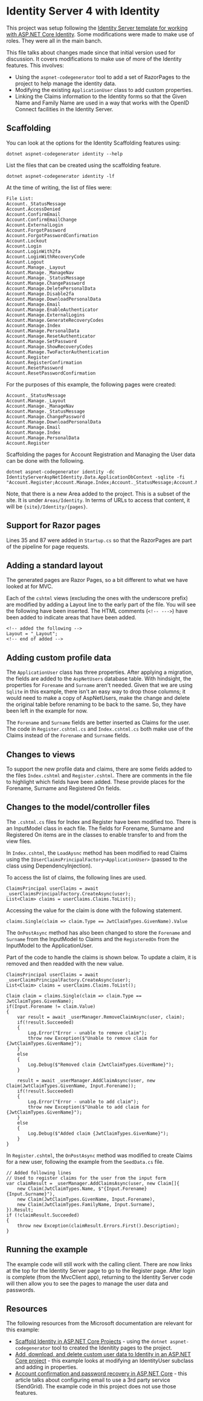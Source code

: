 # Identity Server 4 with Identity

This project was setup following the [Identity Server template for working with ASP.NET Core Identity](https://identityserver4.readthedocs.io/en/latest/quickstarts/6_aspnet_identity.html). Some modifications were made to make use of roles. They were all in the main banch. 

This file talks about changes made since that initial version used for discussion. It covers modifications to make use of more of the Identity features. This involves: 

* Using the `aspnet-codegenerator` tool to add a set of RazorPages to the project to help manage the identity data. 
* Modifying the existing `ApplicationUser` class to add custom properties. 
* Linking the Claims information to the Identity forms so that the Given Name and Family Name are used in a way that works with the OpenID Connect facilities in the Identity Server.

## Scaffolding

You can look at the options for the Identity Scaffolding features using:

```
dotnet aspnet-codegenerator identity --help
```

List the files that can be created using the scaffolding feature.

```
dotnet aspnet-codegenerator identity -lf
```

At the time of writing, the list of files were:

```
File List:
Account._StatusMessage
Account.AccessDenied
Account.ConfirmEmail
Account.ConfirmEmailChange
Account.ExternalLogin
Account.ForgotPassword
Account.ForgotPasswordConfirmation
Account.Lockout
Account.Login
Account.LoginWith2fa
Account.LoginWithRecoveryCode
Account.Logout
Account.Manage._Layout
Account.Manage._ManageNav
Account.Manage._StatusMessage
Account.Manage.ChangePassword
Account.Manage.DeletePersonalData
Account.Manage.Disable2fa
Account.Manage.DownloadPersonalData
Account.Manage.Email
Account.Manage.EnableAuthenticator
Account.Manage.ExternalLogins
Account.Manage.GenerateRecoveryCodes
Account.Manage.Index
Account.Manage.PersonalData
Account.Manage.ResetAuthenticator
Account.Manage.SetPassword
Account.Manage.ShowRecoveryCodes
Account.Manage.TwoFactorAuthentication
Account.Register
Account.RegisterConfirmation
Account.ResetPassword
Account.ResetPasswordConfirmation
```

For the purposes of this example, the following pages were created:

```
Account._StatusMessage
Account.Manage._Layout
Account.Manage._ManageNav
Account.Manage._StatusMessage
Account.Manage.ChangePassword
Account.Manage.DownloadPersonalData
Account.Manage.Email
Account.Manage.Index
Account.Manage.PersonalData
Account.Register
```

Scaffolding the pages for Account Registration and Managing the User data can be done with the following.

```
dotnet aspnet-codegenerator identity -dc IdentityServerAspNetIdentity.Data.ApplicationDbContext -sqlite -fi "Account.Register;Account.Manage.Index;Account._StatusMessage;Account.Manage._Layout;Account.Manage._ManageNav;Account.Manage._StatusMessage;Account.Manage.ChangePassword;Account.Manage.DownloadPersonalData;Account.Manage.Email;Account.Manage.PersonalData"
```

Note, that there is a new Area added to the project. This is a subset of the site. It is under `Areas/Identity`. In terms of URLs to access that content, it will be `{site}/Identity/{pages}`. 

## Support for Razor pages

Lines 35 and 87 were added in `Startup.cs` so that the RazorPages are part of the pipeline for page requests. 

## Adding a standard layout

The generated pages are Razor Pages, so a bit different to what we have looked at for MVC. 

Each of the `cshtml` views (excluding the ones with the underscore prefix) are modified by adding a Layout line to the early part of the file. You will see the following have been inserted. The HTML comments (`<!-- --->`) have been added to indicate areas that have been added. 

```
<!-- added the following -->
Layout = "_Layout";
<!-- end of added -->
```
## Adding custom profile data

The `ApplicationUser` class has three properties. After applying a migration, the fields are added to the `AspNetUsers` database table. With hindsight, the properties for `Forename` and `Surname` aren't needed. Given that we are using `Sqlite` in this example, there isn't an easy way to drop those columns; it would need to make a copy of AspNetUsers, make the change and delete the original table before renaming to be back to the same. So, they have been left in the example for now. 

The `Forename` and `Surname` fields are better inserted as Claims for the user. The code in `Register.cshtml.cs` and `Index.cshtml.cs` both make use of the Claims instead of the `Forename` and `Surname` fields.

## Changes to views

To support the new profile data and claims, there are some fields added to the files `Index.cshtml` and `Register.cshtml`. There are comments in the file to highlight which fields have been added. These provide places for the Forename, Surname and Registered On fields. 

## Changes to the model/controller files

The `.cshtml.cs` files for Index and Register have been modified too. There is an InputModel class in each file. The fields for Forename, Surname and Registered On items are in the classes to enable transfer to and from the view files. 

In `Index.cshtml`, the `LoadAysnc` method has been modified to read Claims using the `IUserClaimsPrincipalFactory<ApplicationUser>` (passed to the class using DependencyInjection). 

To access the list of claims, the following lines are used.

```
ClaimsPrincipal userClaims = await _userClaimsPrincipalFactory.CreateAsync(user);
List<Claim> claims = userClaims.Claims.ToList();
```

Accessing the value for the claim is done with the following statement.

```
claims.Single(claim => claim.Type == JwtClaimTypes.GivenName).Value
```

The `OnPostAsync` method has also been changed to store the `Forename` and `Surname` from the InputModel to Claims and the `RegisteredOn` from the InputModel to the ApplicationUser. 

Part of the code to handle the claims is shown below. To update a claim, it is removed and then readded with the new value.  

```
ClaimsPrincipal userClaims = await _userClaimsPrincipalFactory.CreateAsync(user);
List<Claim> claims = userClaims.Claims.ToList();

Claim claim = claims.Single(claim => claim.Type == JwtClaimTypes.GivenName); 
if(Input.Forename != claim.Value) 
{
    var result = await _userManager.RemoveClaimAsync(user, claim);
    if(!result.Succeeded) 
    {
        Log.Error("Error - unable to remove claim");
        throw new Exception($"Unable to remove claim for {JwtClaimTypes.GivenName}");
    }
    else
    {
        Log.Debug($"Removed claim {JwtClaimTypes.GivenName}");
    }

    result = await _userManager.AddClaimAsync(user, new Claim(JwtClaimTypes.GivenName, Input.Forename));
    if(!result.Succeeded) 
    {
        Log.Error("Error - unable to add claim");
        throw new Exception($"Unable to add claim for {JwtClaimTypes.GivenName}");
    }
    else
    {
        Log.Debug($"Added claim {JwtClaimTypes.GivenName}");
    }
}
```

In `Register.cshtml`, the `OnPostAsync` method was modified to create Claims for a new user, following the example from the `SeedData.cs` file.  

```
// Added following lines
// Used to register claims for the user from the input form 
var claimResult = _userManager.AddClaimsAsync(user, new Claim[]{
    new Claim(JwtClaimTypes.Name, $"{Input.Forename} {Input.Surname}"),
    new Claim(JwtClaimTypes.GivenName, Input.Forename),
    new Claim(JwtClaimTypes.FamilyName, Input.Surname),
}).Result;
if (!claimResult.Succeeded)
{
    throw new Exception(claimResult.Errors.First().Description);
}
```

## Running the example

The example code will still work with the calling client. There are now links at the top for the Identity Server page to go to the Register page. After login is complete (from the MvcClient app), returning to the Identity Server code will then allow you to see the pages to manage the user data and passwords. 

## Resources

The following resources from the Microsoft documentation are relevant for this example:

* [Scaffold Identity in ASP.NET Core Projects](https://docs.microsoft.com/en-gb/aspnet/core/security/authentication/scaffold-identity?view=aspnetcore-3.1&tabs=visual-studio) - using the `dotnet aspnet-codegenerator` tool to created the Idenitity pages to the project.
* [Add, download, and delete custom user data to Identity in an ASP.NET Core project](https://docs.microsoft.com/en-gb/aspnet/core/security/authentication/add-user-data?view=aspnetcore-3.1&tabs=netcore-cli) - this example looks at modifying an IdentityUser subclass and adding in properties.
* [Account confirmation and password recovery in ASP.NET Core](https://docs.microsoft.com/en-us/aspnet/core/security/authentication/accconfirm?view=aspnetcore-5.0&tabs=visual-studio#require-email-confirmation) - this article talks about configuring email to use a 3rd party service (SendGrid). The example code in this project does not use those features. 